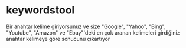 # keywordstool
Bir anahtar kelime giriyorsunuz ve size "Google", "Yahoo", "Bing", "Youtube", "Amazon" ve  "Ebay"'deki en çok aranan kelimeleri girdiğiniz anahtar kelimeye göre sonucunu çıkartıyor
